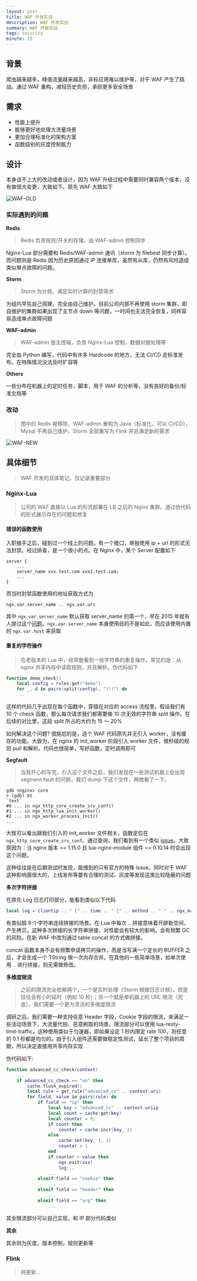 ```yaml
---
layout: post
title: WAF 开发实战
description: WAF 开发实战
summary: WAF 开发实战
tags: security
minute: 15
---
```


## 背景

爬虫越来越多，峰值流量越来越高，非标应用难以维护等，对于 WAF 产生了挑战。通过 WAF 重构，减轻历史负担，承担更多安全场景

## 需求

- 性能上提升
- 能够更好地处理大流量场景
- 更加合理标准化的架构方案
- 函数级别的灰度控制能力

## 设计

本身谈不上大的改动或者设计，因为 WAF 升级过程中需要同时兼容两个版本，没有做很大变更，大致如下。原先 WAF 大致如下

![WAF-OLD](https://chriskaliX.github.io/assets/imgs/waf-old.jpg)

### 实际遇到的问题

**Redis**

> Redis 负责规则/开关的存储，由 WAF-admin 控制同步

Nginx-Lua 部分需要和 Redis/WAF-admin 通讯（storm 为 filebeat 同步计算）。而问题则是 Redis 因为历史原因通过 IP 连接单库，虽然有从库，仍然有风险造成类似单点故障的问题。

**Storm**

> Storm 为计频，满足实时计算的封禁需求

为组内早先自己搭建，完全由自己维护。目前公司内部不再使用 storm 集群，即自维护的集群如果出现了主节点 down 等问题，一时间也无法完全恢复，同样容易造成单点故障问题

**WAF-admin**

> WAF-admin 是主控端，负责 Nginx-Lua 控制，数据对接处理等

完全由 Python 编写，代码中有许多 Hardcode 的地方，无法 CI/CD 走标准发布。在特殊情况没法及时扩容等

**Others**

一些分布在机器上的定时任务，脚本，用于 WAF 的分析等，没有良好的备份/标准文档等

### 改动

> 图中的 Redis 被移除，WAF-admin 重构为 Java（标准化，可以 CI/CD），Mysql 不再自己维护，Storm 全部重写为 Flink 并且满足新的需求

![WAF-NEW](https://chriskaliX.github.io/assets/imgs/waf-new.jpg)

## 具体细节

> WAF 开发的具体笔记，仅记录重要部分

### Nginx-Lua

> 公司的 WAF 直接以 Lua 的形式部署在 LB 之后的 Nginx 集群。通过伪代码的形式展示存在的问题和修复

#### 错误的函数使用

入职接手之后，碰到过一个线上的问题。有一个接口，单独使用 ip + url 的形式无法封禁。经过排查，是一个很小的点。在 Nginx 中，某个 Server 配置如下

```
server {
    ...
    server_name xxx.test.com xxx1.test.com;
    ...
}
```

而当时封禁函数使用的地址获取方式为

```
ngx.var.server_name .. ngx.var.uri
```

其中 `ngx.var.server_name` 默认获取 server_name 的第一个，早在 2015 年就有人提过这个[问题](https://github.com/openresty/openresty/issues/98)。`ngx.var.server_name` 本身使用目的不是如此，而应该使用内置的 `ngx.var.host` 来获取

#### 重复的字符操作

> 在老版本的 Lua 中，经常能看到一些字符串的重复操作。常见的是：从 nginx 共享内存中读取规则，并且解析。伪代码如下

```lua
function demo_check()
    local config = rules:get("demo")
    for _, d in pairs(split(config), "!!!") do
    ...
```

这样的代码几乎出现在每个函数中，穿插在对应的 access 流程里。假设我们有 10 个 check 函数，那么每次请求我们都需要做 10 次无效的字符串 split 操作。在后续的对比里，这段 split 所占的大约为 15 ～ 20%

如何解决这个问题? 很尴尬的是，这个 WAF 代码原先并无引入 worker，没有缓存的功能。大致为，在 nginx 的 init_worker 阶段引入 worker 文件，做秒级的规则 pull 和解析。代码也很简单，写好函数，定时调用即可

**Segfault**

> 当我开心的写完，引入这个文件之后，我们发现在一些测试机器上会出现 segment fault 的问题，我们 dump 下这个文件，稍微看了一下。

```
gdb <nginx> core
> (gdb) bt
`text`
#0 ... in ngx_http_core_create_srv_conf()
#1 ... in ngx_http_lua_init_worker()
#2 ... in ngx_worker_process_init()
...
```

大致可以看出跟我们引入的 init_worker 文件相关，函数定位在 `ngx_http_core_create_srv_conf`。通过查询，我们看到有一个类似 [issue](https://github.com/openresty/lua-nginx-module/issues/1348)。大致原因为：当 nginx 版本 >= 1.15.0 且 lua-nginx-module 组件 <= 0.10.14 时会出现这个问题。

这种往往是在后期测试时发现，能搜到的只有官方的特殊 issue。同时对于 WAF 这种影响面很大的，上线发布等要有合理的测试、灰度等发现这类比较隐蔽的问题

**多次字符拼接**

在原先 Log 日志打印部分，能看到类似以下代码

```lua
local log = clientip .. " [" .. time .. " ]" .. method .. " " .. ngx_method .. " " ......
```

有类似超 9 个字符串连续拼接的场景。在 Lua 中每次 .. 拼接意味着开辟新空间，产生拷贝。这种多次拼接的长字符串拼接，对性能会有较大的影响，会有频繁 GC 的风险。在新 WAF 中改为通过 table concat 的方式做拼接。

concat 函数本身不会有频繁申请拷贝的操作，而是当写满一个定长的 BUFFER 之后，才会生成一个 TString 做一次内存合并。在其他的一些简单场景，如单次使用 .. 进行拼接，则无需做修改。

**多维度限流**

> 之前的限流完全依赖两个，一个是实时处理（Storm 根据日志计频），但是往往会有小的延时（例如 10 秒）；另一个就是单机器上的 URL 限流（兜底）。我们需要一个更为灵活的多维度限流

调研之后，我们需要一种支持任意 Header 字段，Cookie 字段的限流，来满足一些活动场景下，大流量代拍、恶意刷取的场景。限流部分可以使用 lua-resty-limit-traffic，这种使用类似于匀速器，即如果设定 1 秒内限定 rate 100，则任意的 0.1 秒都是均匀的。由于引入组件还需要做稳定性测试，延长了整个项目的周期，所以决定直接用共享内存实现

伪代码如下:

```lua
function advanced_cc_check(context)
    ...
    if advanced_cc_check == "on" then
        cache:flush_expired()
        local rule = get_rule("advanced_cc" .. context.uri)
        for field, value in pairs(rule) do
            if field == "ip" then
                local key = "advanced_cc" .. context.uriip
                local count = cache:get(key)
                local counter = 0;
                if count then
                    counter = cache:incr(key, 1)
                else
                    cache:set(key, 1, 1)
                    counter = 1
                end
                if counter > value then
                    ngx.exit(xxx)
                    log...
                ...
            elseif field == "cookie" then
                ...
            elseif field == "header" then
                ...
            elseif field == "arg" then
                ...
```

其余限流部分可以自己实现，和 IP 部分代码类似

**其余**

其余则为灰度，版本控制，规则更新等

### Flink

> 待更新...
